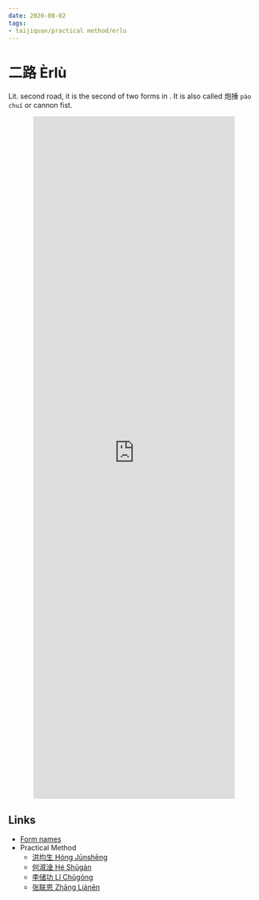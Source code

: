 ```yaml
---
date: 2020-08-02
tags:
- taijiquan/practical method/erlu
---
```


# 二路 Èrlù

Lit. second road, it is the second of two forms in <practicalmethod>.  It is also called 炮捶 `pào chuí` or cannon fist.

<div style="text-align: center;"><iframe width="80%" height="35%" src="https://www.youtube.com/embed/VBvz8sLFIqc" frameborder="0" allow="accelerometer; autoplay; encrypted-media; gyroscope; picture-in-picture" allowfullscreen></iframe></div>

## Links
- [Form names](https://docs.google.com/spreadsheets/d/1HQCIIqI1Gy40Krl2X6md_P_GNMFBc4YDTelKBQG2K4E/edit?usp=sharing)
- Practical Method
  - [洪均生 Hóng Jūnshēng](https://youtu.be/FkCncgaAxTA)
  - [何淑淦 Hé Shūgàn](https://youtu.be/8y-xWcDLdhw)
  - [李储功 Lǐ Chǔgōng](https://youtu.be/0galnbmF2UQ)
  - [张联恩 Zhāng Liánēn](https://youtu.be/oAv58dCWmZA)
